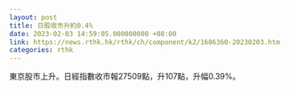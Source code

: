 ```yaml
---
layout: post
title: 日股收市升約0.4%
date: 2023-02-03 14:59:05.000000000 +08:00
link: https://news.rthk.hk/rthk/ch/component/k2/1686360-20230203.htm
categories: rthk
---
```


東京股市上升。日經指數收市報27509點，升107點，升幅0.39%。
